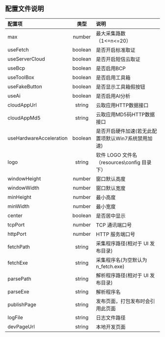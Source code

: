 ## 配置文件说明

| 配置项                  |  类型   | 说明                                               |
| :---------------------- | :-----: | :------------------------------------------------- |
| max                     | number  | 最大采集路数（1<=n<=20）                           |
| useFetch                | boolean | 是否开启标准取证                                   |
| useServerCloud          | boolean | 是否开启短信云取证                                 |
| useBcp                  | boolean | 是否启用BCP                                        |
| useToolBox              | boolean | 是否启用工具箱                                     |
| useFakeButton           | boolean | 是否显示工具箱假按钮                               |
| useAi                   | boolean | 是否启用AI分析                                     |
| cloudAppUrl             | string  | 云取应用HTTP数据接口                               |
| cloudAppMd5             | string  | 云取应用MD5码HTTP数据接口                          |
| useHardwareAcceleration | boolean | 是否开启硬件加速(若无此配置项默认Win7系统禁用加速) |
| logo                    | string  | 软件 LOGO 文件名（resources\config 目录下）        |
| windowHeight            | number  | 窗口默认高度                                       |
| windowWidth             | number  | 窗口默认宽度                                       |
| minHeight               | number  | 最小高度                                           |
| minWidth                | number  | 最小宽度                                           |
| center                  | boolean | 是否居中显示                                       |
| tcpPort                 | number  | TCP 通讯端口号                                     |
| httpPort                | number  | HTTP 服务端口号                                    |
| fetchPath               | string  | 采集程序路径(相对于 UI 发布目录)                   |
| fetchExe                | string  | 采集程序名(为空默认为 n_fetch.exe)                 |
| parsePath               | string  | 解析程序路径(相对于 UI 发布目录)                   |
| parseExe                | string  | 解析程序名                                         |
| publishPage             | string  | 发布页面，打包发布时会引用此页面                   |
| logFile                 | string  | 日志文件路径                                       |
| devPageUrl              | string  | 本地开发页面                                       |